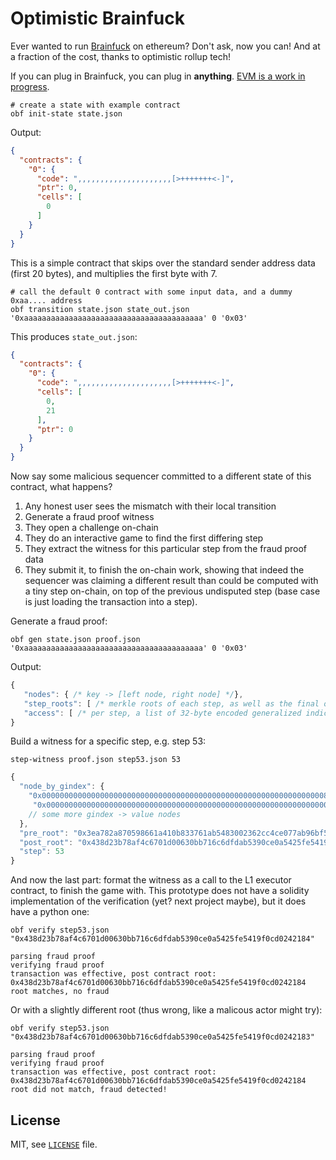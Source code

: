 # Optimistic Brainfuck

Ever wanted to run [Brainfuck](https://esolangs.org/wiki/Brainfuck) on ethereum? Don't ask, now you can! And at a fraction of the cost, thanks to optimistic rollup tech!

If you can plug in Brainfuck, you can plug in **anything**. [EVM is a work in progress](https://github.com/protolambda/macula).


```shell
# create a state with example contract
obf init-state state.json
```
Output:
```json
{
  "contracts": {
    "0": {
      "code": ",,,,,,,,,,,,,,,,,,,,,[>+++++++<-]",
      "ptr": 0,
      "cells": [
        0
      ]
    }
  }
}
```
This is a simple contract that skips over the standard sender address data (first 20 bytes), and multiplies the first byte with 7.


```shell
# call the default 0 contract with some input data, and a dummy 0xaa.... address
obf transition state.json state_out.json '0xaaaaaaaaaaaaaaaaaaaaaaaaaaaaaaaaaaaaaaaa' 0 '0x03'
```

This produces `state_out.json`:
```json
{
  "contracts": {
    "0": {
      "code": ",,,,,,,,,,,,,,,,,,,,,[>+++++++<-]",
      "cells": [
        0,
        21
      ],
      "ptr": 0
    }
  }
}
```

Now say some malicious sequencer committed to a different state of this contract, what happens?
1. Any honest user sees the mismatch with their local transition
2. Generate a fraud proof witness
3. They open a challenge on-chain
4. They do an interactive game to find the first differing step
5. They extract the witness for this particular step from the fraud proof data
6. They submit it, to finish the on-chain work, showing that indeed the sequencer was claiming a different result 
   than could be computed with a tiny step on-chain, on top of the previous undisputed step (base case is just loading the transaction into a step).
 
Generate a fraud proof:
```shell
obf gen state.json proof.json '0xaaaaaaaaaaaaaaaaaaaaaaaaaaaaaaaaaaaaaaaa' 0 '0x03'
```

Output:
```js
{
   "nodes": { /* key -> [left node, right node] */},
   "step_roots": [ /* merkle roots of each step, as well as the final output, to play dispute game on */],
   "access": [ /* per step, a list of 32-byte encoded generalized indices, to point which nodes are relevant to the step */]
}
```

Build a witness for a specific step, e.g. step 53:
```shell
step-witness proof.json step53.json 53
```

```js
{
  "node_by_gindex": {
    "0x0000000000000000000000000000000000000000000000000000000000000008": "0x0000000000000433000000000000000000000000000000000000000000000000",
     "0x0000000000000000000000000000000000000000000000000000000000000009": "0x0000001d00000000000000000000000000000000000000000000000000000000",
    // some more gindex -> value nodes
  },
  "pre_root": "0x3ea782a870598661a410b833761ab5483002362cc4ce077ab96bf5e038be394a",
  "post_root": "0x438d23b78af4c6701d00630bb716c6dfdab5390ce0a5425fe5419f0cd0242184",
  "step": 53
}
```

And now the last part: format the witness as a call to the L1 executor contract, to finish the game with.
This prototype does not have a solidity implementation of the verification (yet? next project maybe), but it does have a python one:
```shell
obf verify step53.json "0x438d23b78af4c6701d00630bb716c6dfdab5390ce0a5425fe5419f0cd0242184"
```
```
parsing fraud proof
verifying fraud proof
transaction was effective, post contract root: 0x438d23b78af4c6701d00630bb716c6dfdab5390ce0a5425fe5419f0cd0242184
root matches, no fraud
```

Or with a slightly different root (thus wrong, like a malicous actor might try):
```shell
obf verify step53.json "0x438d23b78af4c6701d00630bb716c6dfdab5390ce0a5425fe5419f0cd0242183"
```
```
parsing fraud proof
verifying fraud proof
transaction was effective, post contract root: 0x438d23b78af4c6701d00630bb716c6dfdab5390ce0a5425fe5419f0cd0242184
root did not match, fraud detected!
```

## License

MIT, see [`LICENSE`](./LICENSE) file.
